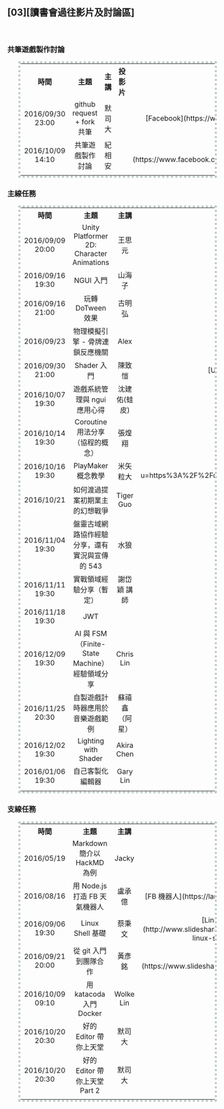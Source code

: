 ## [03][讀書會過往影片及討論區]

<br>
<!--
<center><table style="width:100%; text-align:center; vertical-align:middle;">
<tr>
<td></td>
<td></td>
<td></td>
<td></td>
</tr>
</table></center>
-->

### 共筆遊戲製作討論


<center><table style="width:90%; text-align:center; vertical-align:middle; border: 5px dotted #BACAC6;">

<tr>
<!------------------------------------------------------>
<th style="width:16%;">時間							</th>
<th style="width:16%;">主題							</th>
<th style="width:16%;">主講							</th>
<th style="width:16%;">投影片						</th>
<th style="width:16%;">影片							</th>
<th style="width:16%;">提問交流區						</th>
<!------------------------------------------------------>
</tr>

<tr>
<!------------------------------------------------------>
<td>2016/09/30 23:00</td>
<td>github request + fork 共筆</td>
<td>默司大</td>
<td></td>
<td>[Facebook](https://www.facebook.com/readbook999/videos/1810950809147341/)</td>
<td>[點我跳轉](https://github.com/onlinereadbook/bookunity/issues/12)</td>
<!------------------------------------------------------>
</tr>

<tr>
<!------------------------------------------------------>
<td>2016/10/09 14:10								</td>
<td>共筆遊戲製作討論									</td>
<td>紀相安											</td>
<td>												</td>
<td>[Facebook](https://www.facebook.com/groups/1606498833013546/permalink/1654764391520323/)</td>
<td>[點我跳轉](https://github.com/onlinereadbook/bookunity/issues/14)</td>
<!------------------------------------------------------>
</tr>

<tr>
<!------------------------------------------------------>
<td>												</td>
<td>												</td>
<td>												</td>
<td>												</td>
<td>												</td>
<td>												</td>
<!------------------------------------------------------>
</tr>

</table></center>

### 主線任務

<center><table style="width:90%; text-align:center; vertical-align:middle; border: 5px dotted #BACAC6;">

<tr>
<!------------------------------------------------------>
<th style="width:16%;">時間							</th>
<th style="width:16%;">主題							</th>
<th style="width:16%;">主講							</th>
<th style="width:16%;">投影片						</th>
<th style="width:16%;">影片							</th>
<th style="width:16%;">提問交流區						</th>
<!------------------------------------------------------>
</tr>

<tr>
<!------------------------------------------------------>
<td>2016/09/09 20:00								</td>
<td>Unity Platformer 2D: Character Animations		</td>
<td>王思元											</td>
<td>[Unity Platformer 2D](https://docs.google.com/presentation/d/1izJ8POcmN1WSrzkQgwZ32EdERUk4PnPl4fo7wDHFlLY/edit#slide=id.p)</td>
<td>[Youtube](https://youtu.be/yZ5hAKWQ7ZU)			</td>
<td>[點我跳轉](https://github.com/onlinereadbook/bookunity/issues/2)</td>
<!------------------------------------------------------>
</tr>

<tr>
<!------------------------------------------------------>
<td>2016/09/16 19:30								</td>
<td>NGUI 入門										</td>
<td>山海子											</td>
<td>												</td>
<td>[Google Drive](https://drive.google.com/file/d/0B5TQWPMizi8yRXl2M0VDaVpyT3M/view)</td>
<td>[點我跳轉](https://github.com/onlinereadbook/bookunity/issues/3)</td>
<!------------------------------------------------------>
</tr>

<tr>
<!------------------------------------------------------>
<td>2016/09/16 21:00								</td>
<td>玩轉 DoTween 效果								</td>
<td>古明弘											</td>
<td>												</td>
<td>[Youtube](https://youtu.be/jbYXTLcgmYQ)			</td>
<td>[點我跳轉](https://github.com/onlinereadbook/bookunity/issues/4)</td>
<!------------------------------------------------------>
</tr>

<tr>
<!------------------------------------------------------>
<td>2016/09/23										</td>
<td>物理模擬引擎 - 骨牌連鎖反應機關						</td>
<td>Alex											</td>
<td>												</td>
<td>[Youtube](https://youtu.be/1_ob4HVlaHQ)			</td>
<td>[點我跳轉](https://github.com/onlinereadbook/bookunity/issues/6)</td>
<!------------------------------------------------------>
</tr>

<tr>
<!------------------------------------------------------>
<td>2016/09/30 21:00								</td>
<td>Shader 入門										</td>
<td>陳致愷											</td>
<td>[Unity Shader](https://docs.google.com/presentation/d/1PG7e9a2y9YFi6wy5ljuNge_q1MYnXCe1_LZCRxwnua0/edit#slide=id.g16a6727905_0_8)</td>
<td>[Youtube](https://www.youtube.com/watch?v=fhmf5PacfVg&feature=youtu.be)</td>
<td>[點我跳轉](https://github.com/onlinereadbook/bookunity/issues/8)</td>
<!------------------------------------------------------>
</tr>

<!--
<tr>
<td>2016/10/06 14:00								</td>
<td>[Unity 應用領域]大師論壇-Unity 光照與即時渲染系統	</td>
<td>小林信行											</td>
<td>[Unity 製圖基礎 照明篇](http://download.randomexp.net/events/unity/20161005_UnityTaipei_LightingSeminar.pdf)</td>
<td>												</td>
<td>[點我跳轉](https://github.com/onlinereadbook/bookunity/issues/13)</td>
</tr>
-->

<tr>
<!------------------------------------------------------>
<td>2016/10/07 19:30								</td>
<td>遊戲系統管理與 ngui 應用心得						</td>
<td>沈建佑(蛙皮)										</td>
<td>												</td>
<td>[Youtube](https://www.youtube.com/watch?v=5SzQLdI1bPU)</td>
<td>[點我跳轉](https://github.com/onlinereadbook/bookunity/issues/11)</td>
<!------------------------------------------------------>
</tr>

<tr>
<!------------------------------------------------------>
<td>2016/10/14 19:30								</td>
<td>Coroutine 用法分享（協程的概念）					</td>
<td>張煌翔											</td>
<td>												</td>
<td>[Youtube](https://youtu.be/L-VhwCZS1Uc)			</td>
<td>[點我跳轉](https://github.com/onlinereadbook/bookunity/issues/17)</td>
<!------------------------------------------------------>
</tr>

<tr>
<!------------------------------------------------------>
<td>2016/10/16 19:30								</td>
<td>PlayMaker 概念教學								</td>
<td>米矢粒大											</td>
<td>[PlayMaker](https://l.facebook.com/l.php?u=https%3A%2F%2Fdocs.google.com%2Fpresentation%2Fd%2F1dH_nbgdVxoYo2UH86lDPQMHiJ2HMjMFrPkjnRlmlyZk%2Fedit%23slide%3Did.g1844b9fe46_0_1146&h=GAQFeDq4h)</td>
<td>[（活動網址）](https://www.facebook.com/events/1790890107790610/)</td>
<!--[Youtube](https://youtu.be/SsR-0U2aWBU)-->
<td>[點我跳轉](https://github.com/onlinereadbook/bookunity/issues/21)</td>
<!------------------------------------------------------>
</tr>

<!--
<tr>
<td>2016/10/18 19:30								</td>
<td>nodejs with 7688 & pi 經驗領域					</td>
<td>Lamma 大											</td>
<td>[nodejs with 7688 & pi](https://docs.google.com/presentation/d/1w6J85SOv01o8ZuZLuoNAW8Wy-BMkIIjbjk5GYOnRC0w/edit)</td>
<td>												</td>
<td>												</td>
</tr>
-->

<tr>
<!------------------------------------------------------>
<td>2016/10/21										</td>
<td>如何渡過提案初期業主的幻想戰爭						</td>
<td>Tiger Guo										</td>
<td>												</td>
<td>[（活動網址）](https://www.facebook.com/events/934502916661318/)</td>
<td>[點我跳轉](https://github.com/onlinereadbook/bookunity/issues/10)</td>
<!------------------------------------------------------>
</tr>

<tr>
<!------------------------------------------------------>
<td>2016/11/04 19:30								</td>
<td>盤靈古域網路協作經驗分享，還有實況與宣傳的 543		</td>
<td>水狼												</td>
<td>												</td>
<td>[YouTube](https://www.youtube.com/watch?v=-K_v4F6_BH)</td>
<td>[點我跳轉](https://github.com/onlinereadbook/bookunity/issues/19)</td>
<!------------------------------------------------------>
</tr>

<tr>
<!------------------------------------------------------>
<td>2016/11/11 19:30								</td>
<td>實戰領域經驗分享（暫定）							</td>
<td>謝岱穎 講師										</td>
<td>												</td>
<td>[YouTube](https://youtu.be/tJ0ROQj-vGE)</td>
<td>[點我跳轉](https://github.com/onlinereadbook/bookunity/issues/18)</td>
<!------------------------------------------------------>
</tr>

<tr>
<!------------------------------------------------------>
<td>2016/11/18 19:30								</td>
<td>JWT												</td>
<td>												</td>
<td>												</td>
<td>[（活動網址）]()</td>
<td>[點我跳轉]()</td>
<!------------------------------------------------------>
</tr>

<tr>
<!------------------------------------------------------>
<td>2016/12/09 19:30								</td>
<td>AI 與 FSM（Finite-State Machine）經驗領域分享		</td>
<td>Chris Lin										</td>
<td>												</td>
<td>[（活動網址）](https://www.facebook.com/events/1431680963514109/)</td>
<td>[點我跳轉](https://github.com/onlinereadbook/bookunity/issues/15)</td>
<!------------------------------------------------------>
</tr>

<tr>
<!------------------------------------------------------>
<td>2016/11/25 20:30								</td>
<td>自製遊戲計時器應用於音樂遊戲範例					</td>
<td>蘇禧鑫 （阿星）									</td>
<td>												</td>
<td>[（活動網址）](https://www.facebook.com/events/896190013820816/)</td>
<td>[點我跳轉](https://github.com/onlinereadbook/bookunity/issues/9)</td>
<!------------------------------------------------------>
</tr>

<tr>
<!------------------------------------------------------>
<td>2016/12/02 19:30								</td>
<td>Lighting with Shader							</td>
<td>Akira Chen										</td>
<td>												</td>
<td>[（活動網址）](https://www.facebook.com/events/105507346587704/)</td>
<td>[點我跳轉](https://github.com/onlinereadbook/bookunity/issues/16)</td>
<!------------------------------------------------------>
</tr>

<tr>
<!------------------------------------------------------>
<td>2016/01/06 19:30								</td>
<td>自己客製化編輯器									</td>
<td>Gary Lin										</td>
<td>												</td>
<td>[（活動網址）](https://www.facebook.com/events/714655155349239/)</td>
<td>[點我跳轉](https://github.com/onlinereadbook/bookunity/issues/20)</td>
<!------------------------------------------------------>
</tr>

<tr>
<!------------------------------------------------------>
<td>												</td>
<td>												</td>
<td>												</td>
<td>												</td>
<td>												</td>
<td>												</td>
<!------------------------------------------------------>
</tr>

</table></center>

### 支線任務

<center><table style="width:90%; text-align:center; vertical-align:middle; border: 5px dotted #BACAC6;">

<tr>
<!------------------------------------------------------>
<th style="width:16%;">時間							</th>
<th style="width:16%;">主題							</th>
<th style="width:16%;">主講							</th>
<th style="width:16%;">投影片							</th>
<th style="width:16%;">影片							</th>
<th style="width:16%;">提問交流區						</th>
<!------------------------------------------------------>
</tr>

<tr>
<!------------------------------------------------------>
<td>2016/05/19</td>
<td>Markdown 簡介以 HackMD 為例</td>
<td>Jacky</td>
<td></td>
<td>[Markdown<br>HackMD](https://youtu.be/8maKJ6CJ9no)</td>
<td></td>
<!------------------------------------------------------>
</tr>

<tr>
<!------------------------------------------------------>
<td>2016/08/16</td>
<td>用 Node.js 打造 FB 天氣機器人</td>
<td>盧承億</td>
<td>[FB 機器人](https://larry850806.github.io/weather/)</td>
<td>[Youtube](https://youtu.be/c5gz5TxtEQk)</td>
<td>[點我跳轉](https://github.com/onlinereadbook/booknodejs/issues/5)</td>
<!------------------------------------------------------>
</tr>

<tr>
<!------------------------------------------------------>
<td>2016/09/06 19:30								</td>
<td>Linux Shell 基礎									</td>
<td>蔡秉文											</td>
<td>[Linux Shell 基礎](http://www.slideshare.net/ssuser3e0b1d/basic-of-linux-shell-command)</td>
<td>[Youtube](https://youtu.be/FBoYiq1pbD0)			</td>
<td>[點我跳轉](https://github.com/onlinereadbook/booknodejs/issues/8)</td>
<!------------------------------------------------------>
</tr>

<tr>
<!------------------------------------------------------>
<td>2016/09/21 20:00</td>
<td>從 git 入門到團隊合作</td>
<td>黃彥銘</td>
<td>[Git 入門](https://www.slideshare.net/secret/retavuvmp0Vbun)</td>
<td>[Youtube](https://youtu.be/DqYJwg6dvJo)</td>
<td>[點我跳轉](https://github.com/onlinereadbook/bookunity/issues/5)</td>
<!------------------------------------------------------>
</tr>

<tr>
<!------------------------------------------------------>
<td>2016/10/09 09:10								</td>
<td>用 katacoda 入門 Docker							</td>
<td>Wolke Lin										</td>
<td>												</td>
<td>[FaceBook](https://www.facebook.com/groups/750311598438135/permalink/847523582050269/)</td>
<td>												</td>
<!------------------------------------------------------>
</tr>

<tr>
<!------------------------------------------------------>
<td>2016/10/20 20:30								</td>
<td>好的 Editor 帶你上天堂							</td>
<td>默司大											</td>
<td>												</td>
<td>[Facebook](https://www.facebook.com/groups/207139586323090/permalink/324049674632080/?match=57SAIOebuCDlroks55u4LOWuiSzntIA%3D)</td>
<td>[點我跳轉](https://github.com/mosluce/vscode-quick-start)</td>
<!------------------------------------------------------>
</tr>

<tr>
<!------------------------------------------------------>
<td>2016/10/20 20:30								</td>
<td>好的 Editor 帶你上天堂 Part 2						</td>
<td>默司大											</td>
<td>												</td>
<td>[Facebook](https://www.facebook.com/readbook999/videos/1821206701455085/)</td>
<td>[點我跳轉](https://github.com/mosluce/vscode-quick-start)</td>
<!------------------------------------------------------>
</tr>

<tr>
<!------------------------------------------------------>
<td>												</td>
<td>												</td>
<td>												</td>
<td>												</td>
<td>												</td>
<td>												</td>
<!------------------------------------------------------>
</tr>

</table></center>
